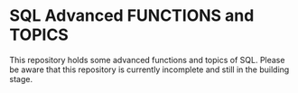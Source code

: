# SQL Advanced FUNCTIONS and TOPICS
This repository holds some advanced functions and topics of SQL.
Please be aware that this repository is currently incomplete and still in the building stage.
